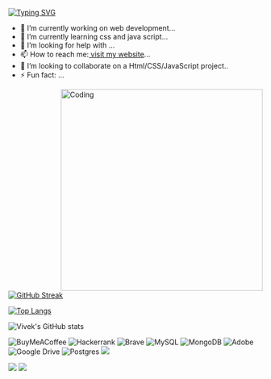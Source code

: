 <a href="https://git.io/typing-svg"><img src="https://readme-typing-svg.herokuapp.com?font=Fira+Code&pause=1000&center=true&width=435&lines=Welcome+to+my+account..+" alt="Typing SVG" /></a>
- 🔭 I’m currently working on web development...
- 🌱 I’m currently learning css and java script...
- 🤔 I’m looking for help with ...
- 📫 How to reach me:<a href="#"> visit my website</a>...
- 👯 I’m looking to collaborate on a Html/CSS/JavaScript project.. 
- ⚡ Fun fact: ...

<img align="right" alt="Coding" width="400" src="https://res.cloudinary.com/practicaldev/image/fetch/s--sNXjzc6P--/c_limit%2Cf_auto%2Cfl_progressive%2Cq_66%2Cw_880/https://media1.tenor.com/images/0c34272909ee2a4db5606a014082312b/tenor.gif%3Fitemid%3D15828752">

[![GitHub Streak](https://github-readme-streak-stats.herokuapp.com?user=vivek63515&theme=chartreuse-dark&hide_border=true)](https://git.io/streak-stats)


[![Top Langs](https://github-readme-stats.vercel.app/api/top-langs/?username=vivek63515&layout=compact&theme=vision-friendly-dark)](https://github.com/vivek63515/github-readme-stats)

![Vivek's GitHub stats](https://github-readme-stats.vercel.app/api?username=vivek63515&show_icons=true&theme=radical)

<!--markdown-->
![BuyMeACoffee](https://img.shields.io/badge/Buy%20Me%20a%20Coffee-ffdd00?style=for-the-badge&logo=buy-me-a-coffee&logoColor=black)
![Hackerrank](https://img.shields.io/badge/-Hackerrank-2EC866?style=for-the-badge&logo=HackerRank&logoColor=white)
![Brave](https://img.shields.io/badge/Brave-FB542B?style=for-the-badge&logo=Brave&logoColor=white)
![MySQL](https://img.shields.io/badge/mysql-%2300f.svg?style=for-the-badge&logo=mysql&logoColor=white)
![MongoDB](https://img.shields.io/badge/MongoDB-%234ea94b.svg?style=for-the-badge&logo=mongodb&logoColor=white)
![Adobe](https://img.shields.io/badge/adobe-%23FF0000.svg?style=for-the-badge&logo=adobe&logoColor=white)
![Google Drive](https://img.shields.io/badge/Google%20Drive-4285F4?style=for-the-badge&logo=googledrive&logoColor=white)
![Postgres](https://img.shields.io/badge/postgres-%23316192.svg?style=for-the-badge&logo=postgresql&logoColor=white)
![](https://komarev.com/ghpvc/?username=your-github-itsaakashz)





<img src="https://user-images.githubusercontent.com/73097560/115834477-dbab4500-a447-11eb-908a-139a6edaec5c.gif">
<img src="https://user-images.githubusercontent.com/73097560/115834477-dbab4500-a447-11eb-908a-139a6edaec5c.gif">
